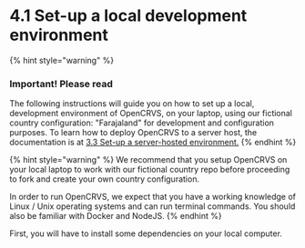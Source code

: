 # 4.1 Set-up a local development environment

{% hint style="warning" %}
### Important! Please read

The following instructions will guide you on how to set up a local, development environment of OpenCRVS, on your laptop, using our fictional country configuration: "Farajaland" for development and configuration purposes.  To learn how to deploy OpenCRVS to a server host, the documentation is at [3.3 Set-up a server-hosted environment.](../3.3-set-up-a-server-hosted-environment/)
{% endhint %}

{% hint style="warning" %}
We recommend that you setup OpenCRVS on your local laptop to work with our fictional country repo before proceeding to fork and create your own country configuration.

In order to run OpenCRVS, we expect that you have a working knowledge of Linux / Unix operating systems and can run terminal commands.  You should also be familiar with Docker and NodeJS.
{% endhint %}



First, you will have to install some dependencies on your local computer.

